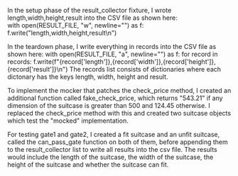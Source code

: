 
In the setup phase of the result_collector fixture, I wrote length,width,height,result into the CSV file
as shown here:  
with open(RESULT_FILE, "w", newline="") as f:
        f.write("length,width,height,result\n")

In the teardown phase, I write everything in records into the CSV file as shown here:
 with open(RESULT_FILE, "a", newline="") as f:
        for record in records:
            f.write(f"{record['length']},{record['width']},{record['height']},{record['result']}\n")
The records list consists of dictionaries where each dictonary has the keys length, width, height and result.

To implement the mocker that patches the check_price method, I created an additional function called fake_check_price,
which returns "543.21" if any dimension of the suitcase is greater than 500 and 124.45 otherwise. I replaced the check_price
method with this and created two suitcase objects which test the "mocked" implementation.

For testing gate1 and gate2, I created a fit suitcase and an unfit suitcase, called the can_pass_gate function on both of them,
before appending them to the result_collector list to write all results into the csv file. The results would include
the length of the suitcase, the width of the suitcase, the height of the suitcase and whether the suitcase can fit.

